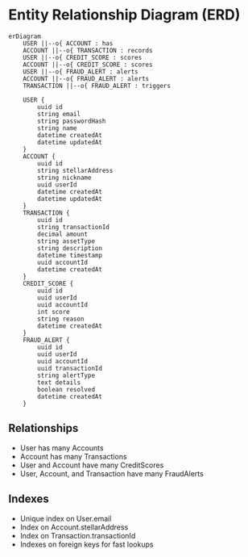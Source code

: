 # Entity Relationship Diagram (ERD)

```mermaid
erDiagram
    USER ||--o{ ACCOUNT : has
    ACCOUNT ||--o{ TRANSACTION : records
    USER ||--o{ CREDIT_SCORE : scores
    ACCOUNT ||--o{ CREDIT_SCORE : scores
    USER ||--o{ FRAUD_ALERT : alerts
    ACCOUNT ||--o{ FRAUD_ALERT : alerts
    TRANSACTION ||--o{ FRAUD_ALERT : triggers

    USER {
        uuid id
        string email
        string passwordHash
        string name
        datetime createdAt
        datetime updatedAt
    }
    ACCOUNT {
        uuid id
        string stellarAddress
        string nickname
        uuid userId
        datetime createdAt
        datetime updatedAt
    }
    TRANSACTION {
        uuid id
        string transactionId
        decimal amount
        string assetType
        string description
        datetime timestamp
        uuid accountId
        datetime createdAt
    }
    CREDIT_SCORE {
        uuid id
        uuid userId
        uuid accountId
        int score
        string reason
        datetime createdAt
    }
    FRAUD_ALERT {
        uuid id
        uuid userId
        uuid accountId
        uuid transactionId
        string alertType
        text details
        boolean resolved
        datetime createdAt
    }
```

## Relationships
- User has many Accounts
- Account has many Transactions
- User and Account have many CreditScores
- User, Account, and Transaction have many FraudAlerts

## Indexes
- Unique index on User.email
- Index on Account.stellarAddress
- Index on Transaction.transactionId
- Indexes on foreign keys for fast lookups
